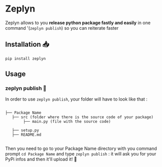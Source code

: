 # Zeplyn

Zeplyn allows to you **release python package fastly and easily** in one command '(```zeplyn publish```) so you can reiterate faster

## Installation 📥

```
pip install zeplyn
```

## Usage

### zeplyn publish 🚀

In order to use ```zeplyn publish```, your folder will have to look like that :

```

├── Package Name
   ├── src (folder where there is the source code of your package)
        ├── main.py (file with the source code)
     
   ├── setup.py
   ├── README.md
   
```

Then you need to go to your Package Name directory with you command prompt ```cd Package Name``` and type ```zeplyn publish``` : it will ask you for your PyPi infos and then it'll upload it! 🤗
